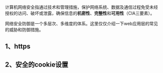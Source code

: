 计算机网络安全指通过技术和管理措施，保护网络系统、数据及通信过程免受未经授权的访问、破坏或泄露，确保信息的**机密性**、**完整性**和**可用性**（CIA三要素）。

网络安全防御是一个多层次、多维度的体系。这里仅仅介绍一下web应用层的常见的威胁和防御措施。


## 1、https

## 2、安全的cookie设置


